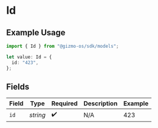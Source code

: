 # Id

## Example Usage

```typescript
import { Id } from "@gizmo-os/sdk/models";

let value: Id = {
  id: "423",
};
```

## Fields

| Field              | Type               | Required           | Description        | Example            |
| ------------------ | ------------------ | ------------------ | ------------------ | ------------------ |
| `id`               | *string*           | :heavy_check_mark: | N/A                | 423                |